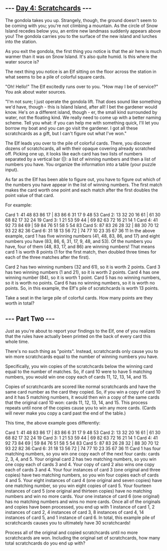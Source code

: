 ## --- [Day 4: Scratchcards](https://adventofcode.com/2023/day/4) ---
The gondola takes you up. Strangely, though, the ground doesn't seem to be coming with you; you're not climbing a mountain. As the circle of Snow Island recedes below you, an entire new landmass suddenly appears above you! The gondola carries you to the surface of the new island and lurches into the station.

As you exit the gondola, the first thing you notice is that the air here is much warmer than it was on Snow Island. It's also quite humid. Is this where the water source is?

The next thing you notice is an Elf sitting on the floor across the station in what seems to be a pile of colorful square cards.

"Oh! Hello!" The Elf excitedly runs over to you. "How may I be of service?" You ask about water sources.

"I'm not sure; I just operate the gondola lift. That does sound like something we'd have, though - this is Island Island, after all! I bet the gardener would know. He's on a different island, though - er, the small kind surrounded by water, not the floating kind. We really need to come up with a better naming scheme. Tell you what: if you can help me with something quick, I'll let you borrow my boat and you can go visit the gardener. I got all these scratchcards as a gift, but I can't figure out what I've won."

The Elf leads you over to the pile of colorful cards. There, you discover dozens of scratchcards, all with their opaque covering already scratched off. Picking one up, it looks like each card has two lists of numbers separated by a vertical bar (|): a list of winning numbers and then a list of numbers you have. You organize the information into a table (your puzzle input).

As far as the Elf has been able to figure out, you have to figure out which of the numbers you have appear in the list of winning numbers. The first match makes the card worth one point and each match after the first doubles the point value of that card.

For example:

Card 1: 41 48 83 86 17 | 83 86  6 31 17  9 48 53
Card 2: 13 32 20 16 61 | 61 30 68 82 17 32 24 19
Card 3:  1 21 53 59 44 | 69 82 63 72 16 21 14  1
Card 4: 41 92 73 84 69 | 59 84 76 51 58  5 54 83
Card 5: 87 83 26 28 32 | 88 30 70 12 93 22 82 36
Card 6: 31 18 13 56 72 | 74 77 10 23 35 67 36 11
In the above example, card 1 has five winning numbers (41, 48, 83, 86, and 17) and eight numbers you have (83, 86, 6, 31, 17, 9, 48, and 53). Of the numbers you have, four of them (48, 83, 17, and 86) are winning numbers! That means card 1 is worth 8 points (1 for the first match, then doubled three times for each of the three matches after the first).

Card 2 has two winning numbers (32 and 61), so it is worth 2 points.
Card 3 has two winning numbers (1 and 21), so it is worth 2 points.
Card 4 has one winning number (84), so it is worth 1 point.
Card 5 has no winning numbers, so it is worth no points.
Card 6 has no winning numbers, so it is worth no points.
So, in this example, the Elf's pile of scratchcards is worth 13 points.

Take a seat in the large pile of colorful cards. How many points are they worth in total?

## --- Part Two ---
Just as you're about to report your findings to the Elf, one of you realizes that the rules have actually been printed on the back of every card this whole time.

There's no such thing as "points". Instead, scratchcards only cause you to win more scratchcards equal to the number of winning numbers you have.

Specifically, you win copies of the scratchcards below the winning card equal to the number of matches. So, if card 10 were to have 5 matching numbers, you would win one copy each of cards 11, 12, 13, 14, and 15.

Copies of scratchcards are scored like normal scratchcards and have the same card number as the card they copied. So, if you win a copy of card 10 and it has 5 matching numbers, it would then win a copy of the same cards that the original card 10 won: cards 11, 12, 13, 14, and 15. This process repeats until none of the copies cause you to win any more cards. (Cards will never make you copy a card past the end of the table.)

This time, the above example goes differently:

Card 1: 41 48 83 86 17 | 83 86  6 31 17  9 48 53
Card 2: 13 32 20 16 61 | 61 30 68 82 17 32 24 19
Card 3:  1 21 53 59 44 | 69 82 63 72 16 21 14  1
Card 4: 41 92 73 84 69 | 59 84 76 51 58  5 54 83
Card 5: 87 83 26 28 32 | 88 30 70 12 93 22 82 36
Card 6: 31 18 13 56 72 | 74 77 10 23 35 67 36 11
Card 1 has four matching numbers, so you win one copy each of the next four cards: cards 2, 3, 4, and 5.
Your original card 2 has two matching numbers, so you win one copy each of cards 3 and 4.
Your copy of card 2 also wins one copy each of cards 3 and 4.
Your four instances of card 3 (one original and three copies) have two matching numbers, so you win four copies each of cards 4 and 5.
Your eight instances of card 4 (one original and seven copies) have one matching number, so you win eight copies of card 5.
Your fourteen instances of card 5 (one original and thirteen copies) have no matching numbers and win no more cards.
Your one instance of card 6 (one original) has no matching numbers and wins no more cards.
Once all of the originals and copies have been processed, you end up with 1 instance of card 1, 2 instances of card 2, 4 instances of card 3, 8 instances of card 4, 14 instances of card 5, and 1 instance of card 6. In total, this example pile of scratchcards causes you to ultimately have 30 scratchcards!

Process all of the original and copied scratchcards until no more scratchcards are won. Including the original set of scratchcards, how many total scratchcards do you end up with?
